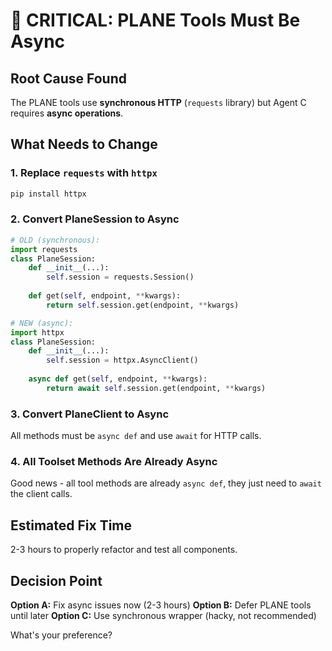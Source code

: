 # 🚨 CRITICAL: PLANE Tools Must Be Async

## Root Cause Found

The PLANE tools use **synchronous HTTP** (`requests` library) but Agent C requires **async operations**.

## What Needs to Change

### 1. Replace `requests` with `httpx`
```bash
pip install httpx
```

### 2. Convert PlaneSession to Async
```python
# OLD (synchronous):
import requests
class PlaneSession:
    def __init__(...):
        self.session = requests.Session()
    
    def get(self, endpoint, **kwargs):
        return self.session.get(endpoint, **kwargs)

# NEW (async):
import httpx
class PlaneSession:
    def __init__(...):
        self.session = httpx.AsyncClient()
    
    async def get(self, endpoint, **kwargs):
        return await self.session.get(endpoint, **kwargs)
```

### 3. Convert PlaneClient to Async
All methods must be `async def` and use `await` for HTTP calls.

### 4. All Toolset Methods Are Already Async
Good news - all tool methods are already `async def`, they just need to `await` the client calls.

## Estimated Fix Time

2-3 hours to properly refactor and test all components.

## Decision Point

**Option A:** Fix async issues now (2-3 hours)
**Option B:** Defer PLANE tools until later
**Option C:** Use synchronous wrapper (hacky, not recommended)

What's your preference?
